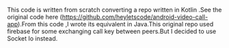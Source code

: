 This code is written from scratch  converting a repo written in Kotlin .See the original code here (https://github.com/heyletscode/android-video-call-app).From this code ,I wrote its equivalent in Java.This original repo used firebase for some exchanging  call key between peers.But I  decided to use Socket Io instead.
